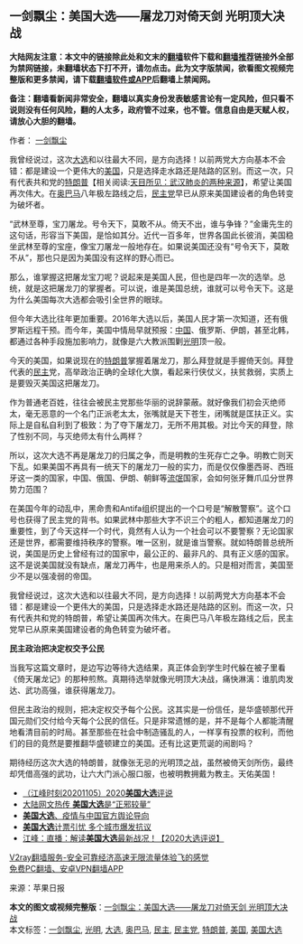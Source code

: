  <h2>一剑飘尘：美国大选——屠龙刀对倚天剑 光明顶大决战</h2> <p class="notice"><b>大陆网友注意：本文中的链接除此处和文末的<a href="https://github.com/bannedbook/fanqiang" >翻墙</a>软件下载和<a href="https://github.com/killgcd/justmysocks/blob/master/README.md">翻墙推荐</a>链接外全部为禁网链接，未翻墙状态下打不开，请勿点击。此为文字版禁闻，欲看图文视频完整版和更多禁闻，请下载<a href="https://github.com/bannedbook/fanqiang">翻墙软件或APP</a>后翻墙上禁闻网。</p><p>备注：翻墙看新闻非常安全，翻墙以真实身份发表敏感言论有一定风险，但只看不说则没有任何风险，翻的人太多，政府管不过来，也不管。信息自由是天赋人权，请放心大胆的翻墙。</b></p>  <div class="entry"> <p>作者： <a href="https://www.bannedbook.org/bnews/tag/%e4%b8%80%e5%89%91%e9%a3%98%e5%b0%98/" class="st_tag internal_tag" rel="tag" title="标签 一剑飘尘 下的日志">一剑飘尘</a></p> <p id="summary">我曾经说过，这次<a href="https://www.bannedbook.org/bnews/tag/%e5%a4%a7%e9%80%89/" class="st_tag internal_tag" rel="tag" title="标签 大选 下的日志">大选</a>和以往最大不同，是方向选择！以前两党大方向基本不会错：都是建设一个更伟大的<a href="https://www.bannedbook.org/bnews/tag/%e7%be%8e%e5%9b%bd/" class="st_tag internal_tag" rel="tag" title="标签 美国 下的日志">美国</a>，只是选择走水路还是陆路的区别。而这一次，只有代表共和党的<span class='wp_keywordlink'><a href="https://www.bannedbook.org/bnews/comments/20200816/1381118.html" title="天目所见：川普将再赢总统大选 共和党掌参众两院" target="_blank">特朗普</a></span>【相关阅读:<a href='https://www.bannedbook.org/bnews/comments/20200816/1381123.html' target='_blank'>天目所见：武汉肺炎的两种来源</a>】，希望让美国再次伟大。在<a href="https://www.bannedbook.org/bnews/tag/%e5%a5%a5%e5%b7%b4%e9%a9%ac/" class="st_tag internal_tag" rel="tag" title="标签 奥巴马 下的日志">奥巴马</a>八年极左路线之后，<a href="https://www.bannedbook.org/bnews/tag/%e6%b0%91%e4%b8%bb%e5%85%9a/" class="st_tag internal_tag" rel="tag" title="标签 民主党 下的日志">民主党</a>早已从原来美国建设者的角色转变为破坏者。</p> <p id="conimg"></p> <p>“武林至尊，宝刀屠龙。号令天下，莫敢不从。倚天不出，谁与争锋？”金庸先生的这句话，形容当下美国，是恰如其分。近代一百多年，世界各国此长彼消，美国稳坐武林至尊的宝座，像宝刀屠龙一般地存在。如果说美国还没有“号令天下，莫敢不从”，那也只是因为美国没有这样的野心而已。</p>  <p>那么，谁掌握这把屠龙宝刀呢？说起来是美国人民，但也是四年一次的选举。总统，就是这把屠龙刀的掌握者。可以说，谁是美国总统，谁就可以号令天下。这是为什么美国每次大选都会吸引全世界的眼球。</p> <p>但今年大选比往年更加重要。2016年大选以后，美国人民才第一次知道，还有俄罗斯远程干预。而今年，美国中情局早就预报：<span class='wp_keywordlink_affiliate'><a href="https://www.bannedbook.org/" title="中国" target="_blank">中国</a></span>、俄罗斯、伊朗，甚至北韩，都通过各种手段施加影响力，就像是六大教派围剿<a href="https://www.bannedbook.org/bnews/tag/%E5%85%89%E6%98%8E/" class="st_tag internal_tag" rel="tag" title="标签 光明 下的日志">光明</a>顶一般。</p> <p>今天的美国，如果说现在的<a href="https://www.bannedbook.org/bnews/tag/%e7%89%b9%e6%9c%97%e6%99%ae/" class="st_tag internal_tag" rel="tag" title="标签 特朗普 下的日志">特朗普</a>掌握着屠龙刀，那么拜登就是手握倚天剑。拜登代表的<a href="https://www.bannedbook.org/bnews/tag/%e6%b0%91%e4%b8%bb/" class="st_tag internal_tag" rel="tag" title="标签 民主 下的日志">民主</a>党，高举政治正确的全球化大旗，看起来行侠仗义，扶贫救弱，实质上是要毁灭美国这把屠龙刀。</p> <p>作为普通老百姓，往往会被民主党那些华丽的说辞蒙蔽。就好像我们初会灭绝师太，毫无恶意的一个名门正派老太太，张嘴就是天下苍生，闭嘴就是匡扶正义。实际上是自私自利到了极致：为了夺下屠龙刀，无所不用其极。对比今天的拜登，除了性别不同，与灭绝师太有什么两样？</p>  <p>所以，这次大选不再是屠龙刀的归属之争，而是明教的生死存亡之争。明教亡则天下乱。如果美国不再具有一统天下的屠龙刀一般的实力，而是仅仅像墨西哥、西班牙这一类的国家，中国、俄国、伊朗、朝鲜等<span class='wp_keywordlink'><a href="https://www.bannedbook.org/forum11/topic282.html" title="禁片：评中国共产党的流氓本性" target="_blank">流氓</a></span>国家，会如何张牙舞爪瓜分世界势力范围？</p> <p>在美国今年的动乱中，黑命贵和Antifa组织提出的一个口号是“解散警察”。这个口号也获得了民主党的背书。如果武林中那些大字不识三个的粗人，都知道屠龙刀的重要性，到了今天这样一个时代，竟然有人认为一个社会可以不要警察？无论国家还是世界，都需要维持秩序的警察。唯一区别，就是谁当警察。就如特朗普总统所说，美国是历史上曾经有过的国家中，最公正的、最非凡的、具有正义感的国家。这不是说美国就没有缺点，屠龙刀再牛，也是用来杀人的。只是相对而言，美国至少不是以强凌弱的帝国。</p> <p>我曾经说过，这次大选和以往最大不同，是方向选择！以前两党大方向基本不会错：都是建设一个更伟大的美国，只是选择走水路还是陆路的区别。而这一次，只有代表共和党的特朗普，希望让美国再次伟大。在奥巴马八年极左路线之后，民主党早已从原来美国建设者的角色转变为破坏者。</p> <p><strong>民主政治把决定权交予公民</strong></p>  <p>当我写这篇文章时，是边写边等待大选结果，真正体会到学生时代躲在被子里看《倚天屠龙记》的那种煎熬。真期待选举就像光明顶大决战，痛快淋漓：谁肌肉发达、武功高强，谁获得屠龙刀。</p> <p>但民主政治的规则，把决定权交予每个公民。这其实是一份信任，是华盛顿那代开国元勋们交付给今天每个公民的信任。只是非常遗憾的是，并不是每个人都能清醒地看清目前的时局。甚至那些在社会中制造骚乱的人，一样享有投票的权利，而他们的目的竟然是要推翻华盛顿建立的美国。还有比这更荒诞的闹剧吗？</p> <p>期待经历这次大选的特朗普，就像张无忌的光明顶之战，虽然被倚天剑所伤，最终却凭借高强的武功，让六大门派心服口服，也被明教拥戴为教主。天佑美国！</p> <ul class='op-related-articles' title='相关阅读'> <li><a href='https://www.bannedbook.org/bnews/taiwannews/20201106/1426579.html' target='_blank'>（江峰时刻20201105）2020<b>美国大选</b>评说</a></li> <li><a href='https://www.bannedbook.org/bnews/cbnews/20201106/1426537.html' target='_blank'>大陆网文热传 <b>美国大选</b>是“正邪较量”</a></li> <li><a href='https://www.bannedbook.org/bnews/worldnews/usa/20201106/1426498.html' target='_blank'><b>美国大选</b>、疫情与中国官方舆论导向</a></li> <li><a href='https://www.bannedbook.org/bnews/bannedvideo/20201106/1426492.html' target='_blank'><b>美国大选</b>计票引忧 多个城市爆发抗议</a></li> <li><a href='https://www.bannedbook.org/bnews/cbnews/20201106/1426489.html' target='_blank'>江峰：直播：解读<b>美国大选</b>最新战况！【2020大选评说】</a></li> </ul> <p class="texttj"> <a href="https://www.bannedbook.org/forum23/topic22702.html" target="_blank">V2ray翻墙服务-安全可靠经济高速无限流量体验飞的感觉</a><br/> <a href="https://github.com/bannedbook/fanqiang/wiki/%E7%A6%81%E9%97%BB%E7%BD%91%E5%AE%89%E5%8D%93%E7%BF%BB%E5%A2%99%E6%96%B0%E9%97%BBAPP" target="_blank">免费PC翻墙、安卓VPN翻墙APP</a></p><p> 来源：苹果日报 </p> <a name='sharetosocial'></a>       <div><b>本文的图文或视频完整版</b>：<a href='https://www.bannedbook.org/bnews/comments/20201106/1426656.html'>一剑飘尘：美国大选——屠龙刀对倚天剑 光明顶大决战</a></div>  </div><!--END ENTRY--> <div class="postfooter"> <div>本文标签：<a href="https://www.bannedbook.org/bnews/tag/%e4%b8%80%e5%89%91%e9%a3%98%e5%b0%98/" rel="tag">一剑飘尘</a>, <a href="https://www.bannedbook.org/bnews/tag/%E5%85%89%E6%98%8E/" rel="tag">光明</a>, <a href="https://www.bannedbook.org/bnews/tag/%e5%a4%a7%e9%80%89/" rel="tag">大选</a>, <a href="https://www.bannedbook.org/bnews/tag/%e5%a5%a5%e5%b7%b4%e9%a9%ac/" rel="tag">奥巴马</a>, <a href="https://www.bannedbook.org/bnews/tag/%e6%b0%91%e4%b8%bb/" rel="tag">民主</a>, <a href="https://www.bannedbook.org/bnews/tag/%e6%b0%91%e4%b8%bb%e5%85%9a/" rel="tag">民主党</a>, <a href="https://www.bannedbook.org/bnews/tag/%e7%89%b9%e6%9c%97%e6%99%ae/" rel="tag">特朗普</a>, <a href="https://www.bannedbook.org/bnews/tag/%e7%be%8e%e5%9b%bd/" rel="tag">美国</a>, <a href="https://www.bannedbook.org/bnews/tag/%e7%be%8e%e5%9b%bd%e5%a4%a7%e9%80%89/" rel="tag">美国大选</a></div>  </div><!--END POSTFOOTER--> 